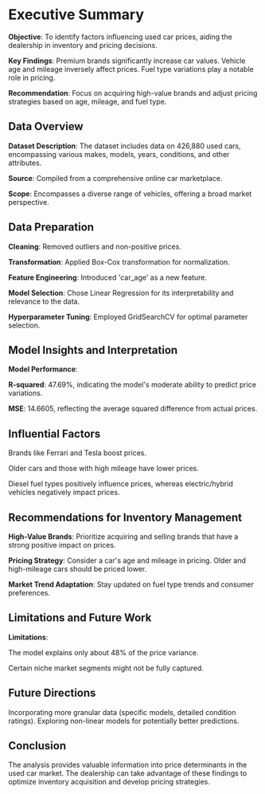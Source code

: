 # Executive Summary

**Objective**: To identify factors influencing used car prices, aiding the dealership in inventory and pricing decisions.

**Key Findings**: Premium brands significantly increase car values. Vehicle age and mileage inversely affect prices. Fuel type variations play a notable role in pricing.

**Recommendation**: Focus on acquiring high-value brands and adjust pricing strategies based on age, mileage, and fuel type.


## Data Overview

**Dataset Description**: The dataset includes data on 426,880 used cars, encompassing various makes, models, years, conditions, and other attributes.

**Source**: Compiled from a comprehensive online car marketplace.

**Scope**: Encompasses a diverse range of vehicles, offering a broad market perspective.


## Data Preparation

**Cleaning**: Removed outliers and non-positive prices.

**Transformation**: Applied Box-Cox transformation for normalization.

**Feature Engineering**: Introduced 'car_age' as a new feature.

**Model Selection**: Chose Linear Regression for its interpretability and relevance to the data.

**Hyperparameter Tuning**: Employed GridSearchCV for optimal parameter selection.

## Model Insights and Interpretation

**Model Performance**:

**R-squared**: 47.69%, indicating the model's moderate ability to predict price variations.

**MSE**: 14.6605, reflecting the average squared difference from actual prices.

## Influential Factors

Brands like Ferrari and Tesla boost prices.

Older cars and those with high mileage have lower prices.

Diesel fuel types positively influence prices, whereas electric/hybrid vehicles negatively impact prices.

## Recommendations for Inventory Management

**High-Value Brands**: Prioritize acquiring and selling brands that have a strong positive impact on prices.

**Pricing Strategy**: Consider a car's age and mileage in pricing. Older and high-mileage cars should be priced lower.

**Market Trend Adaptation**: Stay updated on fuel type trends and consumer preferences.

## Limitations and Future Work

**Limitations**:

The model explains only about 48% of the price variance.

Certain niche market segments might not be fully captured.

## Future Directions

Incorporating more granular data (specific models, detailed condition ratings). Exploring non-linear models for potentially better predictions.

## Conclusion

The analysis provides valuable information into price determinants in the used car market. The dealership can take advantage of these findings to optimize inventory acquisition and develop pricing strategies.
